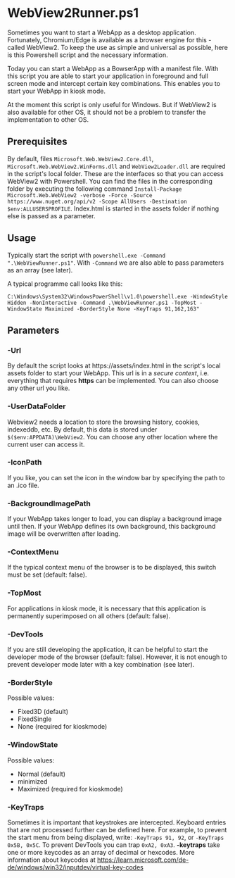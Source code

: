 # WebView2Runner.ps1 #

Sometimes you want to start a WebApp as a desktop application. Fortunately, Chromium/Edge is available as a browser engine for this - called WebView2. To keep the use as simple and universal as possible, here is this Powershell script and the necessary information.

Today you can start a WebApp as a BowserApp with a manifest file. With this script you are able to start your application in foreground and full screen mode and intercept certain key combinations. This enables you to start your WebApp in kiosk mode. 

At the moment this script is only useful for Windows. But if WebView2 is also available for other OS, it should not be a problem to transfer the implementation to other OS.

## Prerequisites ##
By default, files `Microsoft.Web.WebView2.Core.dll`, `Microsoft.Web.WebView2.WinForms.dll` and `WebView2Loader.dll` are required in the script's local folder. These are the interfaces so that you can access WebView2 with Powershell. You can find the files in the corresponding folder by executing the following command  `Install-Package Microsoft.Web.WebView2 -verbose -Force -Source https://www.nuget.org/api/v2 -Scope AllUsers -Destination $env:ALLUSERSPROFILE`.
Index.html is started in the assets folder if nothing else is passed as a parameter.

## Usage
Typically start the script with `powershell.exe -Command ".\WebViewRunner.ps1"`. With `-Command` we are also able to pass parameters as an array (see later).

A typical programme call looks like this:

`C:\Windows\System32\WindowsPowerShell\v1.0\powershell.exe -WindowStyle Hidden -NonInteractive -Command .\WebViewRunner.ps1 -TopMost -WindowState Maximized -BorderStyle None -KeyTraps 91,162,163"`

## Parameters 
### -Url ###
By default the script looks at https://assets/index.html in the script's local assets folder to start your WebApp. This url is in a *secure context*, i.e. everything that requires __https__ can be implemented. You can also choose any other url you like.

### -UserDataFolder ###
Webview2 needs a location to store the browsing history, cookies, indexeddb, etc. By default, this data is stored under `$($env:APPDATA)\WebView2`. You can choose any other location where the current user can access it.

### -IconPath ###
If you like, you can set the icon in the window bar by specifying the path to an .ico file.

### -BackgroundImagePath ###
If your WebApp takes longer to load, you can display a background image until then. If your WebApp defines its own background, this background image will be overwritten after loading.

### -ContextMenu ###
If the typical context menu of the browser is to be displayed, this switch must be set (default: false).

### -TopMost ###
For applications in kiosk mode, it is necessary that this application is permanently superimposed on all others (default: false).

### -DevTools ###
If you are still developing the application, it can be helpful to start the developer mode of the browser (default: false). However, it is not enough to prevent developer mode later with a key combination (see later).

### -BorderStyle ###
Possible values:
* Fixed3D (default)
* FixedSingle
* None (required for kioskmode)
### -WindowState ###
Possible values:
* Normal (default)
* minimized
* Maximized (required for kioskmode)

### -KeyTraps ###
Sometimes it is important that keystrokes are intercepted. Keyboard entries that are not processed further can be defined here. For example, to prevent the start menu from being displayed, write:
`-KeyTraps 91, 92`, or `-KeyTraps 0x5B, 0x5C`. To prevent DevTools you can trap `0xA2, 0xA3`. __-keytraps__ take one or more keycodes as an array of decimal or hexcodes. More information about keycodes at https://learn.microsoft.com/de-de/windows/win32/inputdev/virtual-key-codes